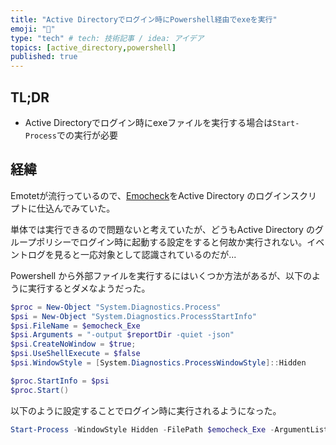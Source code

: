 ```yaml
---
title: "Active Directoryでログイン時にPowershell経由でexeを実行"
emoji: "💭"
type: "tech" # tech: 技術記事 / idea: アイデア
topics: [active_directory,powershell]
published: true
---
```


## TL;DR

* Active Directoryでログイン時にexeファイルを実行する場合は`Start-Process`での実行が必要

## 経緯

Emotetが流行っているので、[Emocheck](https://github.com/JPCERTCC/EmoCheck/releases)をActive Directory のログインスクリプトに仕込んでみていた。

単体では実行できるので問題ないと考えていたが、どうもActive Directory のグループポリシーでログイン時に起動する設定をすると何故か実行されない。イベントログを見ると一応対象として認識されているのだが...

Powershell から外部ファイルを実行するにはいくつか方法があるが、以下のように実行するとダメなようだった。

```powershell
$proc = New-Object "System.Diagnostics.Process"
$psi = New-Object "System.Diagnostics.ProcessStartInfo"
$psi.FileName = $emocheck_Exe
$psi.Arguments = "-output $reportDir -quiet -json"
$psi.CreateNoWindow = $true;
$psi.UseShellExecute = $false
$psi.WindowStyle = [System.Diagnostics.ProcessWindowStyle]::Hidden

$proc.StartInfo = $psi
$proc.Start()
```

以下のように設定することでログイン時に実行されるようになった。

```powershell
Start-Process -WindowStyle Hidden -FilePath $emocheck_Exe -ArgumentList "-output $reportDir -quiet -json" -WorkingDirectory $currentDir
```